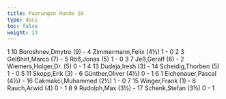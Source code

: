 ```yaml
---
title: Paarungen Runde 10
type: docs
toc: false
weight: 23
---
```


<runde>
1	10	Boroshnev,Dmytro		(9)	-	4	Zimmermann,Felix		(4½)	1	-	0	 
2	3	Geißhirt,Marco		(7)	-	5	Röß,Jonas		(5)	1	-	0	 
3	7	Jeß,Geralf		(6)	-	2	Wiemers,Holger,Dr.		(5)	0	-	1	 
4	13	Dudeja,Iresh		(3)	-	14	Scheidig,Thorben		(5)	1	-	0	 
5	11	Skopp,Erik		(3)	-	6	Günther,Oliver		(4½)	0	-	1	 
6	1	Eichenauer,Pascal		(4½)	-	16	Cakmakci,Muhammed		(2½)	1	-	0	 
7	15	Winger,Frank		(1)	-	8	Rauch,Arwid		(4)	0	-	1	 
8	9	Rudolph,Max		(3½)	-	17	Schenk,Stefan		(3½)	0	-	1	 
</runde>
